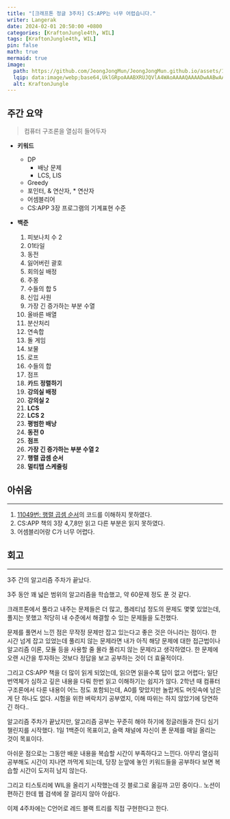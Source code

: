 ```yaml
---
title: "[크래프톤 정글 3주차] CS:APP는 너무 어렵습니다."
writer: Langerak
date: 2024-02-01 20:50:00 +0800
categories: [KraftonJungle4th, WIL]
tags: [KraftonJungle4th, WIL]
pin: false
math: true
mermaid: true
image:
  path: https://github.com/JeongJongMun/JeongJongMun.github.io/assets/101979073/606fb575-ffce-4656-b694-4e14f54f2654
  lqip: data:image/webp;base64,UklGRpoAAABXRUJQVlA4WAoAAAAQAAAADwAABwAAQUxQSDIAAAARL0AmbZurmr57yyIiqE8oiG0bejIYEQTgqiDA9vqnsUSI6H+oAERp2HZ65qP/VIAWAFZQOCBCAAAA8AEAnQEqEAAIAAVAfCWkAALp8sF8rgRgAP7o9FDvMCkMde9PK7euH5M1m6VWoDXf2FkP3BqV0ZYbO6NA/VFIAAAA
  alt: KraftonJungle
---
```


## 주간 요약

> 컴퓨터 구조론을 열심히 들어두자

- **키워드**

  - DP
    - 배낭 문제
    - LCS, LIS
  - Greedy
  - 포인터, & 연산자, \* 연산자
  - 어셈블리어
  - CS:APP 3장 프로그램의 기계표현 수준

- **백준**
  1.  피보나치 수 2
  2.  01타일
  3.  동전
  4.  잃어버린 괄호
  5.  회의실 배정
  6.  주몽
  7.  수들의 합 5
  8.  신입 사원
  9.  가장 긴 증가하는 부분 수열
  10. 올바른 배열
  11. 분산처리
  12. 연속합
  13. 돌 게임
  14. 보물
  15. 로프
  16. 수들의 합
  17. 점프
  18. **카드 정렬하기**
  19. **강의실 배정**
  20. **강의실 2**
  21. **LCS**
  22. **LCS 2**
  23. **평범한 배낭**
  24. **동전 0**
  25. **점프**
  26. **가장 긴 증가하는 부분 수열 2**
  27. **행렬 곱셈 순서**
  28. **멀티탭 스케줄링**

## 아쉬움
---
1.  [11049번: 행렬 곱셈 순서](https://www.acmicpc.net/problem/11049)의 코드를 이해하지 못하였다.
2.  CS:APP 책의 3장 4,7,8만 읽고 다른 부분은 읽지 못하였다.
3.  어셈블리어랑 C가 너무 어렵다.

## 회고
---
3주 간의 알고리즘 주차가 끝났다.

3주 동안 꽤 넓은 범위의 알고리즘을 학습했고, 약 60문제 정도 푼 것 같다.

크래프톤에서 풀라고 내주는 문제들은 더 많고, 플레티넘 정도의 문제도 몇몇 있었는데, 풀지는 못했고 적당히 내 수준에서 해결할 수 있는 문제들을 도전했다.

문제를 풀면서 느낀 점은 무작정 문제만 잡고 있는다고 좋은 것은 아니라는 점이다. 한 시간 넘게 잡고 있었는데 풀리지 않는 문제라면 내가 아직 해당 문제에 대한 접근법이나 알고리즘 이론, 모듈 등을 사용할 줄 몰라 풀리지 않는 문제라고 생각하였다. 한 문제에 오랜 시간을 투자하는 것보다 정답을 보고 공부하는 것이 더 효율적이다.

그리고 CS:APP 책을 더 많이 읽게 되었는데, 읽으면 읽을수록 답이 없고 어렵다; 일단 번역체가 심하고 깊은 내용을 다뤄 한번 읽고 이해하기는 쉽지가 않다. 2학년 때 컴퓨터 구조론에서 다룬 내용이 어느 정도 포함되는데, A0를 맞았지만 놀랍게도 머릿속에 남은 게 단 하나도 없다. 시험을 위한 벼락치기 공부였지, 이해 따위는 하지 않았기에 당연하긴 하다..

알고리즘 주차가 끝났지만, 알고리즘 공부는 꾸준히 해야 하기에 정글러들과 잔디 심기 챌린지를 시작했다. 1일 1백준이 목표이고, 슬랙 채널에 자신이 푼 문제를 매일 올리는 것이 목표이다.

아쉬운 점으로는 그동안 배운 내용을 복습할 시간이 부족하다고 느낀다. 아무리 열심히 공부해도 시간이 지나면 까먹게 되는데, 당장 눈앞에 놓인 키워드들을 공부하다 보면 복습할 시간이 도저히 남지 않는다.

그리고 티스토리에 WIL을 올리기 시작했는데 깃 블로그로 옮길까 고민 중이다.. 노션이 편하긴 한데 웹 검색에 잘 걸리지 않아 아쉽다.

이제 4주차에는 C언어로 레드 블랙 트리를 직접 구현한다고 한다.
